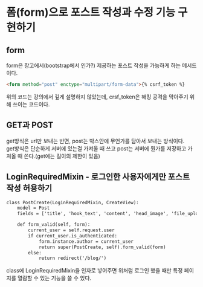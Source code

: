 # 폼(form)으로 포스트 작성과 수정 기능 구현하기
## form
form은 장고에서(bootstrap에서 인가?) 제공하는 포스트 작성을 가능하게 하는 메서드이다.  
```HTML
<form method="post" enctype="multipart/form-data">{% csrf_token %}
```
위의 코드는 강의에서 깊게 설명하지 않았는데, crsf_token은 해킹 공격을 막아주기 위해 쓰이는 코드이다.  

## GET과 POST
get방식은 url만 보내는 반면, post는 박스안에 무언가를 담아서 보내는 방식이다.  
get방식은 단순하게 서버에 있는걸 가져올 때 쓰고 post는 서버에 뭔가를 저장하고 가져올 때 쓴다.(get에는 길이의 제한이 있음)  

## LoginRequiredMixin - 로그인한 사용자에게만 포스트 작성 허용하기
```HTML
class PostCreate(LoginRequiredMixin, CreateView):
    model = Post
    fields = ['title', 'hook_text', 'content', 'head_image', 'file_upload', 'category']

    def form_valid(self, form):
        current_user = self.request.user
        if current_user.is_authenticated:
            form.instance.author = current_user
            return super(PostCreate, self).form_valid(form)
        else:
            return redirect('/blog/')
```
class에 LoginRequiredMixin을 인자로 넣어주면 위처럼 로그인 했을 때만 특정 페이지를 열람할 수 있는 기능을 쓸 수 있다.
